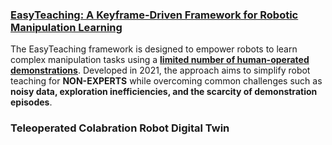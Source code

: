 ### [EasyTeaching: A Keyframe-Driven Framework for Robotic Manipulation Learning](https://github.com/Yanxxx/EasyTeaching/blob/main/README.md)

The EasyTeaching framework is designed to empower robots to learn complex manipulation tasks using a <ins>**limited number of human-operated demonstrations**</ins>. Developed in 2021, the approach aims to simplify robot teaching for **NON-EXPERTS** while overcoming common challenges such as **noisy data, exploration inefficiencies, and the scarcity of demonstration episodes**.

### Teleoperated Colabration Robot Digital Twin

